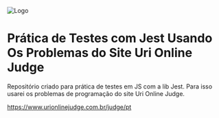 ![Logo](http://2.bp.blogspot.com/-NUevUKTYhdc/VLrx4-PbbhI/AAAAAAAABi4/Fjxx1_1q_hU/s1600/URI.png)

# Prática de Testes com Jest Usando Os Problemas do Site Uri Online Judge



Repositório criado para prática de testes em JS com a lib Jest. Para isso usarei os problemas de programação do site Uri Online Judge.

https://www.urionlinejudge.com.br/judge/pt